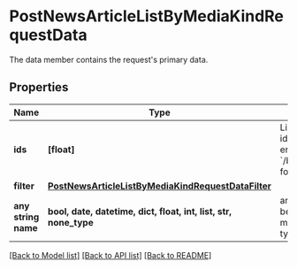 # PostNewsArticleListByMediaKindRequestData

The data member contains the request's primary data.

## Properties
Name | Type | Description | Notes
------------ | ------------- | ------------- | -------------
**ids** | **[float]** | List of media kind identifiers. See endpoint &#x60;/basic/media/kind/list&#x60; for valid values. | 
**filter** | [**PostNewsArticleListByMediaKindRequestDataFilter**](PostNewsArticleListByMediaKindRequestDataFilter.md) |  | [optional] 
**any string name** | **bool, date, datetime, dict, float, int, list, str, none_type** | any string name can be used but the value must be the correct type | [optional]

[[Back to Model list]](../README.md#documentation-for-models) [[Back to API list]](../README.md#documentation-for-api-endpoints) [[Back to README]](../README.md)


